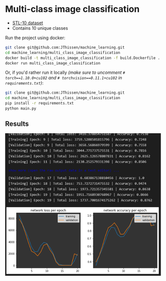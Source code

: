 # Multi-class image classification
- [STL-10 dataset](https://cs.stanford.edu/~acoates/stl10/)
- Contains 10 unique classes

Run the project using docker:
```bash
git clone git@github.com:JThissen/machine_learning.git
cd machine_learning/multi_class_image_classification
docker build -t multi_class_image_classification -f build.Dockerfile .
docker run multi_class_image_classification
```

Or, if you'd rather run it locally *(make sure to uncomment `# torch==1.10.0+cu102` and `# torchvision==0.11.1+cu102` in `requirements.txt`)*:
```bash
git clone git@github.com:JThissen/machine_learning.git
cd machine_learning/multi_class_image_classification
pip install -r requirements.txt
python main.py
```

## Results
![](results.PNG)

